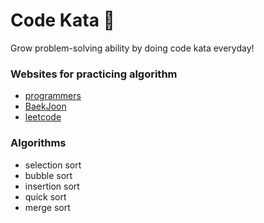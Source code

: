 # Code Kata 🥷

Grow problem-solving ability by doing code kata everyday!

### Websites for practicing algorithm

- [programmers](https://programmers.co.kr/learn/challenges?tab=all_challenges)
- [BaekJoon](https://www.acmicpc.net/)
- [leetcode](https://leetcode.com/)

### Algorithms
- selection sort
- bubble sort
- insertion sort
- quick sort
- merge sort